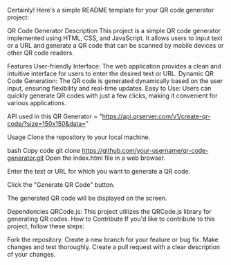 
Certainly! Here's a simple README template for your QR code generator project:

QR Code Generator
Description
This project is a simple QR code generator implemented using HTML, CSS, and JavaScript. It allows users to input text or a URL and generate a QR code that can be scanned by mobile devices or other QR code readers.

Features
User-friendly Interface: The web application provides a clean and intuitive interface for users to enter the desired text or URL.
Dynamic QR Code Generation: The QR code is generated dynamically based on the user input, ensuring flexibility and real-time updates.
Easy to Use: Users can quickly generate QR codes with just a few clicks, making it convenient for various applications.

API used in this QR Generator = 
"https://api.qrserver.com/v1/create-qr-code/?size=150x150&data="

Usage
Clone the repository to your local machine.

bash
Copy code
git clone https://github.com/your-username/qr-code-generator.git
Open the index.html file in a web browser.

Enter the text or URL for which you want to generate a QR code.

Click the "Generate QR Code" button.

The generated QR code will be displayed on the screen.

Dependencies
QRCode.js: This project utilizes the QRCode.js library for generating QR codes.
How to Contribute
If you'd like to contribute to this project, follow these steps:

Fork the repository.
Create a new branch for your feature or bug fix.
Make changes and test thoroughly.
Create a pull request with a clear description of your changes.

